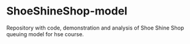 # ShoeShineShop-model

Repository with code, demonstration and analysis of Shoe Shine Shop queuing model for hse course.
